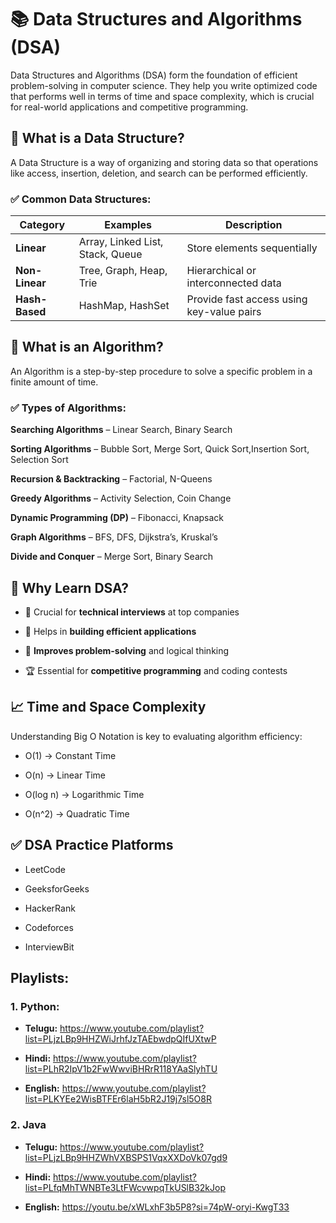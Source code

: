 # 📚 Data Structures and Algorithms (DSA)
Data Structures and Algorithms (DSA) form the foundation of efficient problem-solving in computer science. They help you write optimized code that performs well in terms of time and space complexity, which is crucial for real-world applications and competitive programming.

## 🔹 What is a Data Structure?
A Data Structure is a way of organizing and storing data so that operations like access, insertion, deletion, and search can be performed efficiently.

### ✅ Common Data Structures:

| Category       | Examples                         | Description                               |
| -------------- | -------------------------------- | ----------------------------------------- |
| **Linear**     | Array, Linked List, Stack, Queue | Store elements sequentially               |
| **Non-Linear** | Tree, Graph, Heap, Trie          | Hierarchical or interconnected data       |
| **Hash-Based** | HashMap, HashSet                 | Provide fast access using key-value pairs |

## 🔹 What is an Algorithm?
An Algorithm is a step-by-step procedure to solve a specific problem in a finite amount of time.

### ✅ Types of Algorithms:

**Searching Algorithms** – Linear Search, Binary Search

**Sorting Algorithms** – Bubble Sort, Merge Sort, Quick Sort,Insertion Sort, Selection Sort

**Recursion & Backtracking** – Factorial, N-Queens

**Greedy Algorithms** – Activity Selection, Coin Change

**Dynamic Programming (DP)** – Fibonacci, Knapsack

**Graph Algorithms** – BFS, DFS, Dijkstra’s, Kruskal’s

**Divide and Conquer** – Merge Sort, Binary Search

## 🧠 Why Learn DSA?

- 💼 Crucial for **technical interviews** at top companies

- 🚀 Helps in **building efficient applications**

- 🔎 **Improves problem-solving** and logical thinking

- 🏆 Essential for **competitive programming** and coding contests

## 📈 Time and Space Complexity

Understanding Big O Notation is key to evaluating algorithm efficiency:

- O(1) → Constant Time

- O(n) → Linear Time

- O(log n) → Logarithmic Time

- O(n^2) → Quadratic Time

## ✅ DSA Practice Platforms

- LeetCode

- GeeksforGeeks

- HackerRank

- Codeforces

- InterviewBit

## Playlists:

### 1. Python:

- **Telugu:** https://www.youtube.com/playlist?list=PLjzLBp9HHZWiJrhfJzTAEbwdpQIfUXtwP
  
- **Hindi:** https://www.youtube.com/playlist?list=PLhR2IpV1b2FwWwviBHRrR118YAaSlyhTU

- **English:** https://www.youtube.com/playlist?list=PLKYEe2WisBTFEr6laH5bR2J19j7sl5O8R

### 2. Java

- **Telugu:** https://www.youtube.com/playlist?list=PLjzLBp9HHZWhVXBSPS1VqxXXDoVk07gd9

- **Hindi:** https://www.youtube.com/playlist?list=PLfqMhTWNBTe3LtFWcvwpqTkUSlB32kJop

- **English:** https://youtu.be/xWLxhF3b5P8?si=74pW-oryi-KwgT33
